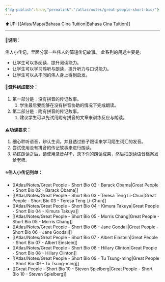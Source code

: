 ```yaml
---
{"dg-publish":true,"permalink":"/atlas/notes/great-people-short-bio/"}
---
```


⬆️UP: [[Atlas/Maps/Bahasa Cina Tuition\|Bahasa Cina Tuition]]

---
#### 🚩说明：
伟人小传记，里面分享一些伟人的简短传记故事。
此系列的用途主要是:
- 让学生可以多阅读，提升阅读能力。
- 让学生可以学习聆听与朗读，提升听力与口说能力。
- 让学生可以从不同的伟人身上得到启发。
#### 🧩资料组成部分：
1. 第一部分是：没有拼音的传记故事。
	1. 学生最后要能够在没有拼音协助的情况下完成朗读。
2. 第二部分是：附有拼音的传记故事。
	1. 建议学生可以先试用附有拼音的文章来训练反应与朗读。
#### ⚠️功课要求：
1. 细心聆听语音，辨认生词，并且透过影子跟读来学习陌生词汇的发音。
2. 尝试使用没有拼音的传记故事来进行朗读。
3. 熟练朗读之后，请使用录音APP，录下你的朗读成果，然后把朗读语音档案发给老师。

#### ⭐伟人小传记列单：
- [[Atlas/Notes/Great People - Short Bio 02 - Barack Obama\|Great People - Short Bio 02 - Barack Obama]]
- [[Atlas/Notes/Great People - Short Bio 03 - Teresa Teng Li-Chun\|Great People - Short Bio 03 - Teresa Teng Li-Chun]]
- [[Atlas/Notes/Great People - Short Bio 04 - Kimura Takuya\|Great People - Short Bio 04 - Kimura Takuya]]
- [[Atlas/Notes/Great People - Short Bio 05 - Morris Chang\|Great People - Short Bio 05 - Morris Chang]]
- [[Atlas/Notes/Great People - Short Bio 06 - Jane Goodall\|Great People - Short Bio 06 - Jane Goodall]]
- [[Atlas/Notes/Great People - Short Bio 07 - Albert Einstein\|Great People - Short Bio 07 - Albert Einstein]]
- [[Atlas/Notes/Great People - Short Bio 08 - Hillary Clinton\|Great People - Short Bio 08 - Hillary Clinton]]
- [[Atlas/Notes/Great People - Short Bio 09 - Tu Tsung-ming\|Great People - Short Bio 09 - Tu Tsung-ming]]
- [[Great People - Short Bio 10 - Steven Spielberg\|Great People - Short Bio 10 - Steven Spielberg]]